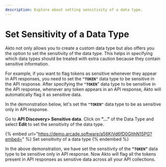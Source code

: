 ```yaml
---
description: Explore about setting sensitivity of a data type.
---
```


# Set Sensitivity of a Data Type

Akto not only allows you to create a custom data type but also offers you the option to set the sensitivity of the data type. This helps in specifying which data types should be treated with extra caution because they contain sensitive information.

For example, if you want to flag tokens as sensitive whenever they appear in API responses, you need to set the **`"TOKEN"`** data type to be sensitive in the API response. After specifying the **`"TOKEN`**" data type to be sensitive in the API response, whenever any token appears in an API response, Akto will automatically flag it as sensitive data.

In the demonstration below, let's set the **`"TOKEN"`** data type to be as sensitive only in API response.

Go to **API Discovery> Sensitive data**. Click on **"…"** of the Data Type and select **Edit** to set the sensitivity of the data type.

{% embed url="https://demo.arcade.software/a56KiVd6fD0GIthN15PG?embed=" %}
Set sensitivity of a data type
{% endembed %}

In the above demonstration, we have set the sensitivity of the **`“TOKEN”`** data type to be sensitive only in API response. Now Akto will flag all the tokens present in API responses as sensitive data across all your API collections.

